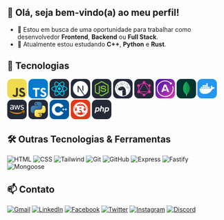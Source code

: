 ## 👋 Olá, seja bem-vindo(a) ao meu perfil!

- 🔭 Estou em busca de uma oportunidade para trabalhar como desenvolvedor **Frontend**, **Backend** ou **Full Stack**.  
- 🌱 Atualmente estou estudando **C++**, **Python** e **Rust**.

## 🚀 Tecnologias

<p>
  <img src="https://github.com/tandpfun/skill-icons/raw/main/icons/JavaScript.svg" height="45"/>
  <img src="https://github.com/tandpfun/skill-icons/raw/main/icons/TypeScript.svg" height="45"/>
  <img src="https://github.com/tandpfun/skill-icons/raw/main/icons/React-Dark.svg" height="45"/>
  <img src="https://github.com/tandpfun/skill-icons/raw/main/icons/NextJS-Dark.svg" height="45"/>
  <img src="https://github.com/tandpfun/skill-icons/raw/main/icons/NodeJS-Dark.svg" height="45"/>
  <img src="https://github.com/tandpfun/skill-icons/raw/main/icons/DENO-Dark.svg" height="45"/>
  <img src="https://github.com/tandpfun/skill-icons/raw/main/icons/GraphQL-Dark.svg" height="45"/>
  <img src="https://github.com/tandpfun/skill-icons/raw/main/icons/Apollo.svg" height="45"/>
  <img src="https://github.com/tandpfun/skill-icons/raw/main/icons/MongoDB.svg" height="45"/>
  <img src="https://github.com/tandpfun/skill-icons/raw/main/icons/Docker.svg" height="45"/>
  <img src="https://github.com/tandpfun/skill-icons/raw/main/icons/AWS-Dark.svg" height="45"/>
  <img src="https://github.com/tandpfun/skill-icons/raw/main/icons/Python-Dark.svg" height="45"/>
  <img src="https://github.com/tandpfun/skill-icons/raw/main/icons/CPP.svg" height="45"/>
  <img src="https://github.com/tandpfun/skill-icons/raw/main/icons/Rust.svg" height="45"/>
  <img src="https://github.com/tandpfun/skill-icons/raw/main/icons/PHP-Dark.svg" height="45"/>
</p>

## 🛠️ Outras Tecnologias & Ferramentas

![HTML](https://img.shields.io/badge/HTML-E34F26?style=for-the-badge&logo=html5&logoColor=white)
![CSS](https://img.shields.io/badge/CSS-1572B6?style=for-the-badge&logo=css3&logoColor=white)
![Tailwind](https://img.shields.io/badge/Tailwind-06B6D4?style=for-the-badge&logo=tailwindcss&logoColor=white)
![Git](https://img.shields.io/badge/Git-F05032?style=for-the-badge&logo=git&logoColor=white)
![GitHub](https://img.shields.io/badge/GitHub-181717?style=for-the-badge&logo=github&logoColor=white)
![Express](https://img.shields.io/badge/Express-000000?style=for-the-badge&logo=express&logoColor=white)
![Fastify](https://img.shields.io/badge/Fastify-000000?style=for-the-badge&logo=fastify&logoColor=white)
![Mongoose](https://img.shields.io/badge/Mongoose-880000?style=for-the-badge&logo=mongoose&logoColor=white)

## 📫 Contato

[![Gmail](https://img.shields.io/badge/Gmail-D14836?style=for-the-badge&logo=gmail&logoColor=white)](mailto:rguedes.dev@gmail.com)
[![LinkedIn](https://img.shields.io/badge/LinkedIn-0077B5?style=for-the-badge&logo=linkedin&logoColor=white)](https://www.linkedin.com/in/rguedes-dev/)
[![Facebook](https://img.shields.io/badge/Facebook-1877F2?style=for-the-badge&logo=facebook&logoColor=white)](https://facebook.com)
[![Twitter](https://img.shields.io/badge/Twitter/X-000000?style=for-the-badge&logo=x&logoColor=white)](https://x.com)
[![Instagram](https://img.shields.io/badge/Instagram-E4405F?style=for-the-badge&logo=instagram&logoColor=white)](https://www.instagram.com/konsamazs/)
[![Discord](https://img.shields.io/badge/Discord-7289DA?style=for-the-badge&logo=discord&logoColor=white)](https://discord.com)
